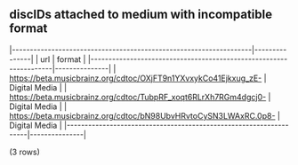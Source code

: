 ## discIDs attached to medium with incompatible format

|-------------------------------------------------------------------|---------------|
|                                url                                |    format     |
|-------------------------------------------------------------------|---------------|
| <https://beta.musicbrainz.org/cdtoc/OXjFT9n1YXvxykCo41Ejkxug_zE-> | Digital Media |
| <https://beta.musicbrainz.org/cdtoc/TubpRF_xoqt6RLrXh7RGm4dgcj0-> | Digital Media |
| <https://beta.musicbrainz.org/cdtoc/bN98UbvHRvtoCySN3LWAxRC.0p8-> | Digital Media |
|-------------------------------------------------------------------|---------------|

(3 rows)

